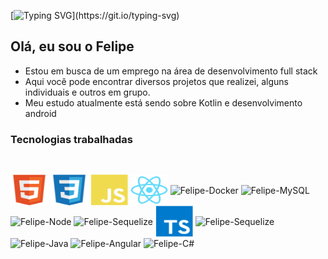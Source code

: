 [![Typing SVG](https://readme-typing-svg.herokuapp.com/?color=&size=35&center=true&vCenter=true&width=1000&lines=Bem-vindo(a)+ao+meu+Github!)](https://git.io/typing-svg)

## Olá, eu sou o Felipe
 
- Estou em busca de um emprego na área de desenvolvimento full stack
- Aqui você pode encontrar diversos projetos que realizei, alguns individuais e outros em grupo.
- Meu estudo atualmente está sendo sobre Kotlin e desenvolvimento android 

### Tecnologias trabalhadas
##
<div style="display: inline_block"><br>
  <img align="center" alt="Felipe-HTML" height="50" width="60" src="https://raw.githubusercontent.com/devicons/devicon/master/icons/html5/html5-original.svg">
  <img align="center" alt="Felipe-CSS" height="50" width="60" src="https://raw.githubusercontent.com/devicons/devicon/master/icons/css3/css3-original.svg">
  <img align="center" alt="Felipe-Js" height="50" width="60" src="https://raw.githubusercontent.com/devicons/devicon/master/icons/javascript/javascript-plain.svg">
  <img align="center" alt="Felipe-React" height="50" width="60" src="https://raw.githubusercontent.com/devicons/devicon/master/icons/react/react-original.svg">
  <img align="center" alt="Felipe-Docker" height="50" width="60" src="https://cdn.jsdelivr.net/gh/devicons/devicon/icons/docker/docker-original.svg">
  <img align="center" alt="Felipe-MySQL" height="50" width="60" src="https://cdn.jsdelivr.net/gh/devicons/devicon/icons/mysql/mysql-original-wordmark.svg">
  <img align="center" alt="Felipe-Node" height="50" width="60" src="https://cdn.jsdelivr.net/gh/devicons/devicon/icons/nodejs/nodejs-original.svg">
  <img align="center" alt="Felipe-Sequelize" height="50" width="60" src="https://cdn.jsdelivr.net/gh/devicons/devicon/icons/sequelize/sequelize-original.svg">
    <img align="center" alt="Felipe-Ts" height="50" width="60" src="https://raw.githubusercontent.com/devicons/devicon/master/icons/typescript/typescript-plain.svg">
  <img align="center" alt="Felipe-Sequelize" height="50" width="60" src="https://cdn.jsdelivr.net/gh/devicons/devicon/icons/mongodb/mongodb-original-wordmark.svg">
  <img align="center" alt="Felipe-Java"   height="50" width="60" src="https://cdn.jsdelivr.net/gh/devicons/devicon/icons/java/java-original-wordmark.svg" >
  <img align="center" alt="Felipe-Angular" height="50" width="60" src="https://cdn.jsdelivr.net/gh/devicons/devicon/icons/angularjs/angularjs-original.svg"  >  
  <img align="center" alt="Felipe-C#" height="50" width="60" src="https://cdn.jsdelivr.net/gh/devicons/devicon/icons/csharp/csharp-original.svg" >  


          
</div>
          
